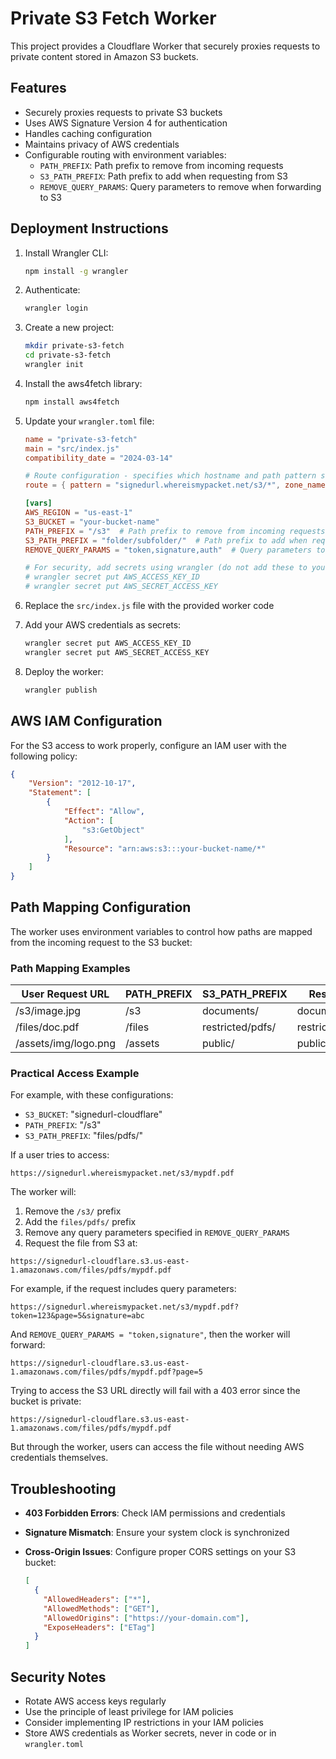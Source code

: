 # Private S3 Fetch Worker

This project provides a Cloudflare Worker that securely proxies requests to private content stored in Amazon S3 buckets.

## Features

- Securely proxies requests to private S3 buckets
- Uses AWS Signature Version 4 for authentication
- Handles caching configuration
- Maintains privacy of AWS credentials
- Configurable routing with environment variables:
  - `PATH_PREFIX`: Path prefix to remove from incoming requests
  - `S3_PATH_PREFIX`: Path prefix to add when requesting from S3
  - `REMOVE_QUERY_PARAMS`: Query parameters to remove when forwarding to S3

## Deployment Instructions

1. Install Wrangler CLI:
   ```bash
   npm install -g wrangler
   ```

2. Authenticate:
   ```bash
   wrangler login
   ```

3. Create a new project:
   ```bash
   mkdir private-s3-fetch
   cd private-s3-fetch
   wrangler init
   ```

4. Install the aws4fetch library:
   ```bash
   npm install aws4fetch
   ```

5. Update your `wrangler.toml` file:
   ```toml
   name = "private-s3-fetch"
   main = "src/index.js"
   compatibility_date = "2024-03-14"
   
   # Route configuration - specifies which hostname and path pattern should be handled by this worker
   route = { pattern = "signedurl.whereismypacket.net/s3/*", zone_name = "whereismypacket.net" }
   
   [vars]
   AWS_REGION = "us-east-1"
   S3_BUCKET = "your-bucket-name"
   PATH_PREFIX = "/s3"  # Path prefix to remove from incoming requests
   S3_PATH_PREFIX = "folder/subfolder/"  # Path prefix to add when requesting from S3
   REMOVE_QUERY_PARAMS = "token,signature,auth"  # Query parameters to remove when forwarding to S3
   
   # For security, add secrets using wrangler (do not add these to your toml file)
   # wrangler secret put AWS_ACCESS_KEY_ID
   # wrangler secret put AWS_SECRET_ACCESS_KEY
   ```

6. Replace the `src/index.js` file with the provided worker code

7. Add your AWS credentials as secrets:
   ```bash
   wrangler secret put AWS_ACCESS_KEY_ID
   wrangler secret put AWS_SECRET_ACCESS_KEY
   ```

8. Deploy the worker:
   ```bash
   wrangler publish
   ```

## AWS IAM Configuration

For the S3 access to work properly, configure an IAM user with the following policy:

```json
{
    "Version": "2012-10-17",
    "Statement": [
        {
            "Effect": "Allow",
            "Action": [
                "s3:GetObject"
            ],
            "Resource": "arn:aws:s3:::your-bucket-name/*"
        }
    ]
}
```

## Path Mapping Configuration

The worker uses environment variables to control how paths are mapped from the incoming request to the S3 bucket:

### Path Mapping Examples

| User Request URL | PATH_PREFIX | S3_PATH_PREFIX | Resulting S3 Path |
|------------------|-------------|----------------|-------------------|
| /s3/image.jpg | /s3 | documents/ | documents/image.jpg |
| /files/doc.pdf | /files | restricted/pdfs/ | restricted/pdfs/doc.pdf |
| /assets/img/logo.png | /assets | public/ | public/img/logo.png |

### Practical Access Example

For example, with these configurations:
- `S3_BUCKET`: "signedurl-cloudflare"
- `PATH_PREFIX`: "/s3"
- `S3_PATH_PREFIX`: "files/pdfs/"

If a user tries to access:
```
https://signedurl.whereismypacket.net/s3/mypdf.pdf
```

The worker will:
1. Remove the `/s3/` prefix
2. Add the `files/pdfs/` prefix
3. Remove any query parameters specified in `REMOVE_QUERY_PARAMS`
4. Request the file from S3 at:
```
https://signedurl-cloudflare.s3.us-east-1.amazonaws.com/files/pdfs/mypdf.pdf
```

For example, if the request includes query parameters:
```
https://signedurl.whereismypacket.net/s3/mypdf.pdf?token=123&page=5&signature=abc
```

And `REMOVE_QUERY_PARAMS = "token,signature"`, then the worker will forward:
```
https://signedurl-cloudflare.s3.us-east-1.amazonaws.com/files/pdfs/mypdf.pdf?page=5
```

Trying to access the S3 URL directly will fail with a 403 error since the bucket is private:
```
https://signedurl-cloudflare.s3.us-east-1.amazonaws.com/files/pdfs/mypdf.pdf
```

But through the worker, users can access the file without needing AWS credentials themselves.


## Troubleshooting

- **403 Forbidden Errors**: Check IAM permissions and credentials
- **Signature Mismatch**: Ensure your system clock is synchronized
- **Cross-Origin Issues**: Configure proper CORS settings on your S3 bucket:
  
  ```json
  [
    {
      "AllowedHeaders": ["*"],
      "AllowedMethods": ["GET"],
      "AllowedOrigins": ["https://your-domain.com"],
      "ExposeHeaders": ["ETag"]
    }
  ]
  ```

## Security Notes

- Rotate AWS access keys regularly
- Use the principle of least privilege for IAM policies
- Consider implementing IP restrictions in your IAM policies
- Store AWS credentials as Worker secrets, never in code or in `wrangler.toml`